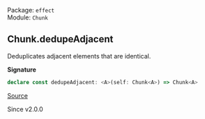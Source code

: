 Package: `effect`<br />
Module: `Chunk`<br />

## Chunk.dedupeAdjacent

Deduplicates adjacent elements that are identical.

**Signature**

```ts
declare const dedupeAdjacent: <A>(self: Chunk<A>) => Chunk<A>
```

[Source](https://github.com/Effect-TS/effect/tree/main/packages/effect/src/Chunk.ts#L1187)

Since v2.0.0